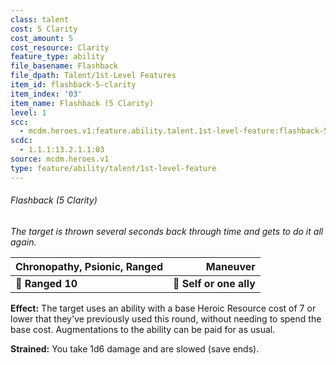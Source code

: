 ```yaml
---
class: talent
cost: 5 Clarity
cost_amount: 5
cost_resource: Clarity
feature_type: ability
file_basename: Flashback
file_dpath: Talent/1st-Level Features
item_id: flashback-5-clarity
item_index: '03'
item_name: Flashback (5 Clarity)
level: 1
scc:
  - mcdm.heroes.v1:feature.ability.talent.1st-level-feature:flashback-5-clarity
scdc:
  - 1.1.1:13.2.1.1:03
source: mcdm.heroes.v1
type: feature/ability/talent/1st-level-feature
---
```


###### Flashback (5 Clarity)

*The target is thrown several seconds back through time and gets to do it all again.*

| **Chronopathy, Psionic, Ranged** |            **Maneuver** |
| -------------------------------- | ----------------------: |
| **📏 Ranged 10**                 | **🎯 Self or one ally** |

**Effect:** The target uses an ability with a base Heroic Resource cost of 7 or lower that they've previously used this round, without needing to spend the base cost. Augmentations to the ability can be paid for as usual.

**Strained:** You take 1d6 damage and are slowed (save ends).
